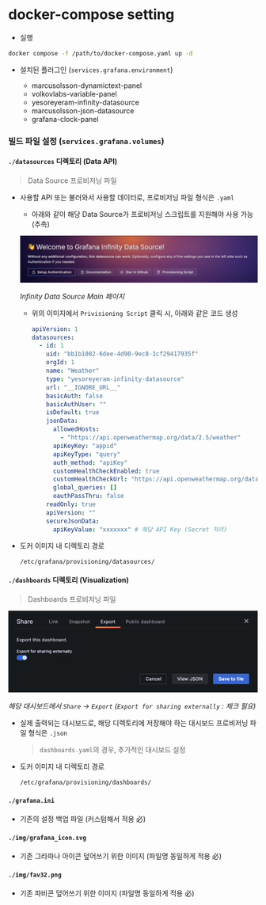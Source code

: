 # docker-compose setting

- 실행

```bash
docker compose -f /path/to/docker-compose.yaml up -d
```

- 설치된 플러그인 (`services.grafana.environment`)

  - marcusolsson-dynamictext-panel
  - volkovlabs-variable-panel
  - yesoreyeram-infinity-datasource
  - marcusolsson-json-datasource
  - grafana-clock-panel

### 빌드 파일 설정 (`services.grafana.volumes`)

#### `./datasources` 디렉토리 (Data API)

> Data Source 프로비저닝 파일

- 사용할 API 또는 불러와서 사용할 데이터로, 프로비저닝 파일 형식은 `.yaml`

  - 아래와 같이 해당 Data Source가 프로비저닝 스크립트를 지원해야 사용 가능 (추측)

  ![infinity][infinity]

  _Infinity Data Source Main 페이지_

  - 위의 이미지에서 `Privisioning Script` 클릭 시, 아래와 같은 코드 생성

    ```yaml
    apiVersion: 1
    datasources:
      - id: 1
        uid: "bb1b1082-6dee-4d90-9ec8-1cf29417935f"
        orgId: 1
        name: "Weather"
        type: "yesoreyeram-infinity-datasource"
        url: "__IGNORE_URL__"
        basicAuth: false
        basicAuthUser: ""
        isDefault: true
        jsonData:
          allowedHosts:
            - "https://api.openweathermap.org/data/2.5/weather"
          apiKeyKey: "appid"
          apiKeyType: "query"
          auth_method: "apiKey"
          customHealthCheckEnabled: true
          customHealthCheckUrl: "https://api.openweathermap.org/data/2.5/weather?lat=35.4500961303711&lon=126.42821502685547"
          global_queries: []
          oauthPassThru: false
        readOnly: true
        apiVersion: ""
        secureJsonData:
          apiKeyValue: "xxxxxxx" # 해당 API Key (Secret 처리)
    ```

- 도커 이미지 내 디렉토리 경로

  ```
  /etc/grafana/provisioning/datasources/
  ```

#### `./dashboards` 디렉토리 (Visualization)

> Dashboards 프로비저닝 파일

![export][export]

_해당 대시보드에서 `Share` -> `Export` (`Export for sharing externally` : 체크 필요)_

- 실제 출력되는 대시보드로, 해당 디렉토리에 저장해야 하는 대시보드 프로비저닝 파일 형식은 `.json`

  > `dashboards.yaml`의 경우, 추가적인 대시보드 설정

- 도커 이미지 내 디렉토리 경로

  ```
  /etc/grafana/provisioning/dashboards/
  ```

#### `./grafana.ini`

- 기존의 설정 백업 파일 (커스텀해서 적용 必)

#### `./img/grafana_icon.svg`

- 기존 그라파나 아이콘 덮어쓰기 위한 이미지 (파일명 동일하게 적용 必)

#### `./img/fav32.png`

- 기존 파비콘 덮어쓰기 위한 이미지 (파일명 동일하게 적용 必)

[export]: ./img/readme/export.png
[infinity]: ./img/readme/infinity.png
